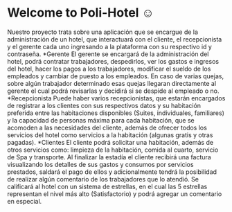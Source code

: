 # Welcome to Poli-Hotel  ☺
Nuestro proyecto trata sobre una aplicación que se encargue de la administración de un hotel, que interactuará con el cliente, el recepcionista y el gerente cada uno ingresando a la plataforma con su respectivo id y contraseña.
*Gerente
El gerente se encargará de la administración del hotel, podrá contratar trabajadores, despedirlos, ver los gastos e ingresos del hotel, hacer los pagos a los trabajadores, modificar el sueldo de los empleados y cambiar de puesto a los  empleados.
En caso de varias quejas, sobre algún trabajador determinado esas quejas llegaran directamente al gerente el cual podrá revisarlas y decidirá si se despide al empleado o no.
*Recepcionista 
Puede haber varios recepcionistas, que estarán encargados de registrar a los clientes con sus respectivos datos y su habitación preferida entre las habitaciones disponibles (Suites, individuales, familiares) y la capacidad de personas máxima para cada habitación, que se acomoden a las necesidades del cliente, además de ofrecer todos los servicios del hotel como servicios a la habitación (algunas gratis y otras pagadas).
*Clientes
El cliente podrá solicitar una habitación, además de otros servicios como: limpieza de la habitación, comida al cuarto, servicio de Spa y transporte. Al  finalizar la estadía el cliente recibirá una factura visualizando  los detalles de sus gastos y consumos por servicios prestados, saldará  el pago de ellos y adicionalmente tendrá  la posibilidad de realizar algún comentario de los  trabajadores  que lo atendió. Se calificará al hotel con un sistema de estrellas, en  el cual las 5 estrellas representan el nivel más alto (Satisfactorio)  y  podrá  agregar un comentario en especial.

